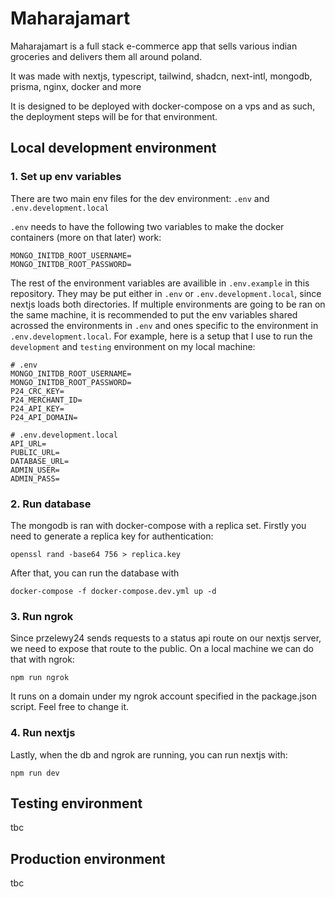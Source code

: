 # Maharajamart

Maharajamart is a full stack e-commerce app that sells various indian groceries and delivers them all around poland.

It was made with nextjs, typescript, tailwind, shadcn, next-intl, mongodb, prisma, nginx, docker and more

It is designed to be deployed with docker-compose on a vps and as such, the deployment steps will be for that environment.

## Local development environment

### 1. Set up env variables
   There are two main env files for the dev environment: `.env` and `.env.development.local`

`.env` needs to have the following two variables to make the docker containers (more on that later) work:

```
MONGO_INITDB_ROOT_USERNAME=
MONGO_INITDB_ROOT_PASSWORD=
```

The rest of the environment variables are availible in `.env.example` in this repository. They may be put either in `.env` or `.env.development.local`, since nextjs loads both directories. If multiple environments are going to be ran on the same machine, it is recommended to put the env variables shared acrossed the environments in `.env` and ones specific to the environment in `.env.development.local`. For example, here is a setup that I use to run the `development` and `testing` environment on my local machine:

```
# .env
MONGO_INITDB_ROOT_USERNAME=
MONGO_INITDB_ROOT_PASSWORD=
P24_CRC_KEY=
P24_MERCHANT_ID=
P24_API_KEY=
P24_API_DOMAIN=
```

```
# .env.development.local
API_URL=
PUBLIC_URL=
DATABASE_URL=
ADMIN_USER=
ADMIN_PASS=
```

### 2. Run database
   The mongodb is ran with docker-compose with a replica set. Firstly you need to generate a replica key for authentication:

```
openssl rand -base64 756 > replica.key
```

After that, you can run the database with

```
docker-compose -f docker-compose.dev.yml up -d
```

### 3. Run ngrok
   Since przelewy24 sends requests to a status api route on our nextjs server, we need to expose that route to the public. On a local machine we can do that with ngrok:

```
npm run ngrok
```

It runs on a domain under my ngrok account specified in the package.json script. Feel free to change it.

### 4. Run nextjs
   Lastly, when the db and ngrok are running, you can run nextjs with:

```
npm run dev
```

## Testing environment

tbc

## Production environment

tbc

